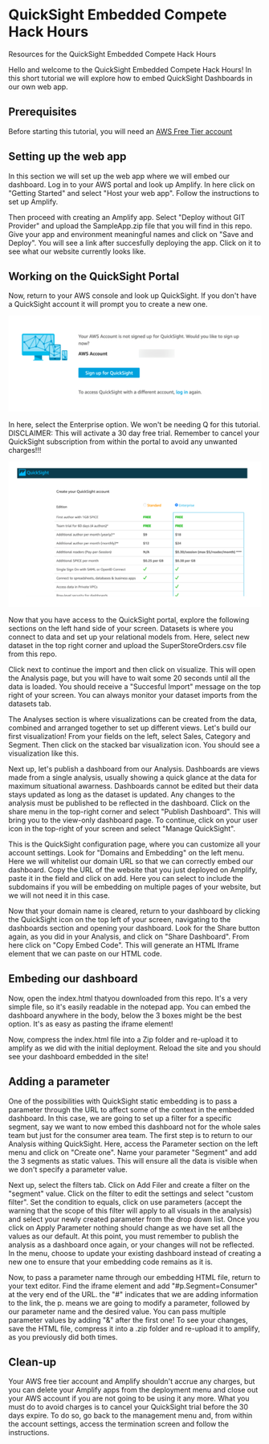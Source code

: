 # QuickSight Embedded Compete Hack Hours 
Resources for the QuickSight Embedded Compete Hack Hours 

Hello and welcome to the QuickSight Embedded Compete Hack Hours! In this short tutorial we will explore how to embed QuickSight Dashboards in our own web app.

## Prerequisites

Before starting this tutorial, you will need an [AWS Free Tier account](https://aws.amazon.com/free/?all-free-tier.sort-by=item.additionalFields.SortRank&all-free-tier.sort-order=asc&awsf.Free%20Tier%20Types=*all&awsf.Free%20Tier%20Categories=*all) 

## Setting up the web app

In this section we will set up the web app where we will embed our dashboard. Log in to your AWS portal and look up Amplify. In here click on "Getting Started" and select "Host your web app". Follow the instructions to set up Amplify.

Then proceed with creating an Amplify app. Select "Deploy without GIT Provider" and upload the SampleApp.zip file that you will find in this repo. Give your app and environment meaningful names and click on "Save and Deploy". You will see a link after succesfully deploying the app. Click on it to see what our website currently looks like.

## Working on the QuickSight Portal

Now, return to your AWS console and look up QuickSight. If you don't have a QuickSight account it will prompt you to create a new one.

 ![image](Images/Screenshot%202023-04-19%20205705.png)

In here, select the Enterprise option. We won't be needing Q for this tutorial. DISCLAIMER: This will activate a 30 day free trial. Remember to cancel your QuickSight subscription from within the portal to avoid any unwanted charges!!!

 ![image](Images/Screenshot%202023-04-19%20205731.png)

Now that you have access to the QuickSight portal, explore the following sections on the left hand side of your screen. Datasets is where you connect to data and set up your relational models from. Here, select new dataset in the top right corner and upload the SuperStoreOrders.csv file from this repo.

Click next to continue the import and then click on visualize. This will open the Analysis page, but you will have to wait some 20 seconds until all the data is loaded. You should receive a "Succesful Import" message on the top right of your screen. You can always monitor your dataset imports from the datasets tab.

The Analyses section is where visualizations can be created from the data, combined and arranged together to set up different views. Let's build our first visualization! From your fields on the left, select Sales, Category and Segment. Then click on the stacked bar visualization icon. You should see a visualization like this.

Next up, let's publish a dashboard from our Analysis. Dashboards are views made from a single analysis, usually showing a quick glance at the data for maximum situational awarness. Dashboards cannot be edited but their data stays updated as long as the dataset is updated. Any changes to the analysis must be published to be reflected in the dashboard. Click on the share menu in the top-right corner and select "Publish Dashboard". This will bring you to the view-only dashboard page. To continue, click on your user icon in the top-right of your screen and select "Manage QuickSight".

This is the QuickSight configuration page, where you can customize all your account settings. Look for "Domains and Embedding" on the left menu. Here we will whitelist our domain URL so that we can correctly embed our dashboard. Copy the URL of the website that you just deployed on Amplify, paste it in the field and click on add. Here you can select to include the subdomains if you will be embedding on multiple pages of your website, but we will not need it in this case.  

Now that your domain name is cleared, return to your dashboard by clicking the QuickSight icon on the top left of your screen, navigating to the dashboards section and opening your dashboard. Look for the Share button again, as you did in your Analysis, and click on "Share Dashboard". From here click on "Copy Embed Code". This will generate an HTML Iframe element that we can paste on our HTML code.

## Embeding our dashboard

Now, open the index.html thatyou downloaded from this repo. It's a very simple file, so it's easily readable in the notepad app. You can embed the dashboard anywhere in the body, below the 3 boxes might be the best option. It's as easy as pasting the iframe element!

Now, compress the index.html file into a Zip folder and re-upload it to amplify as we did with the initial deployment. Reload the site and you should see your dashboard embedded in the site! 

## Adding a parameter

One of the possibilities with QuickSight static embedding is to pass a parameter through the URL to affect some of the context in the embedded dashboard. In this case, we are going to set up a filter for a specific segment, say we want to now embed this dashboard not for the whole sales team but just for the consumer area team. The first step is to return to our Analysis withing QuickSight. Here, access the Parameter section on the left menu and click on "Create one". Name your parameter "Segment" and add the 3 segments as static values. This will ensure all the data is visible when we don't specify a parameter value.

Next up, select the filters tab. Click on Add Filer and create a filter on the "segment" value. Click on the filter to edit the settings and select "custom filter". Set the condition to equals, click on use parameters (accept the warning that the scope of this filter will apply to all visuals in the analysis) and select your newly created parameter from the drop down list. Once you click on Apply Parameter nothing should change as we have set all the values as our default. At this point, you must remember to publish the analysis as a dashboard once again, or your changes will not be reflected. In the menu, choose to update your existing dashboard instead of creating a new one to ensure that your embedding code remains as it is. 

Now, to pass a parameter name through our embedding HTML file, return to your text editor. Find the iframe element and add "#p.Segment=Consumer" at the very end of the URL. the "#" indicates that we are adding information to the link, the p. means we are going to modify a parameter, followed by our parameter name and the desired value. You can pass multiple parameter values by adding "&" after the first one! To see your changes, save the HTML file, compress it into a .zip folder and re-upload it to amplify, as you previously did both times.

## Clean-up

Your AWS free tier account and Amplify shouldn't accrue any charges, but you can delete your Amplify apps from the deployment menu and close out your AWS account if you are not going to be using it any more. What you must do to avoid charges is to cancel your QuickSight trial before the 30 days expire. To do so, go back to the management menu and, from within the account settings, access the termination screen and follow the instructions.

